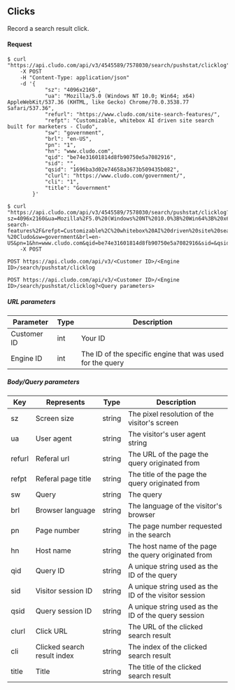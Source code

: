 <h2 id="tracking_clicks">Clicks</h2>

Record a search result click.

<h4>Request</h4>

```shell
$ curl "https://api.cludo.com/api/v3/4545589/7578030/search/pushstat/clicklog"
    -X POST
    -H "Content-Type: application/json"
    -d '{
            "sz": "4096x2160",
            "ua": "Mozilla/5.0 (Windows NT 10.0; Win64; x64) AppleWebKit/537.36 (KHTML, like Gecko) Chrome/70.0.3538.77 Safari/537.36",
            "refurl": "https://www.cludo.com/site-search-features/",
            "refpt": "Customizable, whitebox AI driven site search built for marketers - Cludo",
            "sw": "government",
            "brl": "en-US",
            "pn": "1",
            "hn": "www.cludo.com",
            "qid": "be74e31601814d8fb90750e5a7082916",
            "sid": "",
            "qsid": "1696ba3d02e74658a3673b509435b082",
            "clurl": "https://www.cludo.com/government/",
            "cli": "1",
            "title": "Government"
        }'
```

```shell
$ curl "https://api.cludo.com/api/v3/4545589/7578030/search/pushstat/clicklog?sz=4096x2160&ua=Mozilla%2F5.0%20(Windows%20NT%2010.0%3B%20Win64%3B%20x64)%20AppleWebKit%2F537.36%20(KHTML%2C%20like%20Gecko)%20Chrome%2F70.0.3538.77%20Safari%2F537.36&refurl=https%3A%2F%2Fwww.cludo.com%2Fsite-search-features%2F&refpt=Customizable%2C%20whitebox%20AI%20driven%20site%20search%20built%20for%20marketers%20-%20Cludo&sw=government&brl=en-US&pn=1&hn=www.cludo.com&qid=be74e31601814d8fb90750e5a7082916&sid=&qsid=1696ba3d02e74658a3673b509435b082&clurl=https%3A%2F%2Fwww.cludo.com%2Fgovernment%2F&cli=1&title=Government"
    -X POST
```

`POST https://api.cludo.com/api/v3/<Customer ID>/<Engine ID>/search/pushstat/clicklog`

`POST https://api.cludo.com/api/v3/<Customer ID>/<Engine ID>/search/pushstat/clicklog?<Query parameters>`

<h5>URL parameters</h5>

Parameter | Type | Description
--- | --- | ---
Customer ID | int | Your ID
Engine ID | int | The ID of the specific engine that was used for the query

<h5>Body/Query parameters</h5>

Key | Represents | Type | Description
--- | --- | --- | ---
sz | Screen size | string | The pixel resolution of the visitor's screen
ua | User agent | string | The visitor's user agent string
refurl | Referal url | string | The URL of the page the query originated from
refpt | Referal page title | string | The title of the page the query originated from
sw | Query | string | The query
brl | Browser language | string | The language of the visitor's browser
pn | Page number | string | The page number requested in the search
hn | Host name | string | The host name of the page the query originated from
qid | Query ID | string | A unique string used as the ID of the query
sid | Visitor session ID | string | A unique string used as the ID of the visitor session
qsid | Query session ID | string | A unique string used as the ID of the query session
clurl | Click URL | string | The URL of the clicked search result
cli | Clicked search result index | string | The index of the clicked search result
title | Title | string | The title of the clicked search result